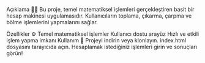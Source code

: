 Açıklama ✍🏻
Bu proje, temel matematiksel işlemleri gerçekleştiren basit bir hesap makinesi uygulamasıdır. Kullanıcıların toplama, çıkarma, çarpma ve bölme işlemlerini yapmalarını sağlar.

Özellikler ⚙️
Temel matematiksel işlemler
Kullanıcı dostu arayüz
Hızlı ve etkili işlem yapma imkanı
Kullanım 🎯
Projeyi indirin veya klonlayın.
index.html dosyasını tarayıcıda açın.
Hesaplamak istediğiniz işlemleri girin ve sonuçları görün!
